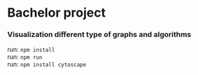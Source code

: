# Bachelor project

<h3>Visualization different type of graphs and algorithms</h3>

run: ```npm install```<br>
run: ```npm run```<br>
run: ```npm install cytoscape```
